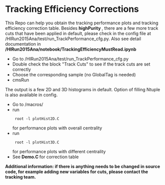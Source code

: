 # Tracking Efficiency Corrections 

This Repo can help you obtain the tracking performance plots and tracking efficiency correction table. Besides <strong> highPurity </strong>, there are a few more track cuts that have been applied in default, please check in the config file at /HIRun2015Ana/test/run_TrackPerformance_cfg.py. Also see detail documentation in <strong> /HIRun2015Ana/notebook/TrackingEfficiencyMustRead.ipynb </strong>

- Go to /HIRun2015Ana/test/run_TrackPerformance_cfg.py
- Double check the block "Track Cuts" to see if the track cuts are set correctly
- Choose the corresponding sample (no GlobalTag is needed)
- cmsRun 

The output is a few 2D and 3D histograms in default. Option of filling Ntuple is also available in config. 

- Go to /macros/
- run <pre><code> root -l plotHist2D.C </pre></code> for performance plots with overall centrality 
- run <pre><code> root -l plotHist3D.C </pre></code> for performance plots with different centrality 
- See <strong> Demo.C </strong> for correction table


<strong> Additional information: if there is anything needs to be changed in source code, for example adding new variables for cuts, please contact the tracking team. </strong>




